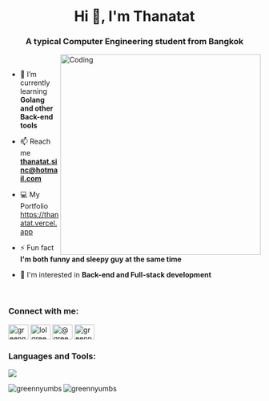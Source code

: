 <h1 align="center">Hi 👋, I'm Thanatat</h1>
<h3 align="center">A typical Computer Engineering student from Bangkok</h3>
<img align="right" alt="Coding" width="400" src="https://i.pinimg.com/originals/e8/f4/53/e8f453469a3ec97ecd354df465d73913.gif">
<br/>

- 🌱 I’m currently learning **Golang and other Back-end tools**

- 📫 Reach me **thanatat.sinc@hotmail.com**

- 💻 My Portfolio https://thanatat.vercel.app

- ⚡ Fun fact **I'm both funny and sleepy guy at the same time**

- 🧠 I'm interested in **Back-end and Full-stack development**
  
<br/>
<h3 align="left">Connect with me:</h3>
<p align="left">
<a href="https://fb.com/greennakrabb" target="blank"><img align="center" src="https://raw.githubusercontent.com/rahuldkjain/github-profile-readme-generator/master/src/images/icons/Social/facebook.svg" alt="greennakrabb" height="30" width="40" /></a>
<a href="https://instagram.com/lolgreens" target="blank"><img align="center" src="https://raw.githubusercontent.com/rahuldkjain/github-profile-readme-generator/master/src/images/icons/Social/instagram.svg" alt="lolgreens" height="30" width="40" /></a>
<a href="https://medium.com/@greennyumbs" target="blank"><img align="center" src="https://raw.githubusercontent.com/rahuldkjain/github-profile-readme-generator/master/src/images/icons/Social/medium.svg" alt="@greennyumbs" height="30" width="40" /></a>
<a href="https://www.leetcode.com/greennyumbs" target="blank"><img align="center" src="https://raw.githubusercontent.com/rahuldkjain/github-profile-readme-generator/master/src/images/icons/Social/leet-code.svg" alt="greennyumbs" height="30" width="40" /></a>
</p>

<h3 align="left">Languages and Tools:</h3>
<p align="left">
  <a href="https://skillicons.dev">
    <img src="https://skillicons.dev/icons?i=nestjs,redis,express,dotnet,js,ts,flutter,react,html,css,go,dart,c,cs,py,php,mysql,firebase,supabase,mongodb,nodejs,docker,kubernetes,git&perline=12" />
  </a>
</p>

<p><img align="left" src="https://github-readme-stats.vercel.app/api/top-langs?username=greennyumbs&show_icons=true&locale=en&layout=compact" alt="greennyumbs" /></p>

<p><img align="center" src="https://github-readme-streak-stats.herokuapp.com/?user=greennyumbs&" alt="greennyumbs" /></p>
